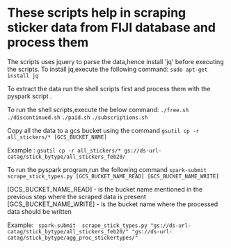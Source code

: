 # These scripts help in scraping sticker data from FIJI database and process them 

The scripts uses jquery to parse the data,hence install 'jq' before executing the scripts. To install jq,execute the following command:
```sudo apt-get install jq```


To extract the data run the shell scripts first and process them with the pyspark script .

To run the shell scripts,execute the below command:
```./free.sh ```
```./discontinued.sh```
```./paid.sh```
```./subscriptions.sh```

Copy all the data to a gcs bucket using the command 
```gsutil cp -r all_stickers/* [GCS_BUCKET_NAME]```

Example : 
```gsutil cp -r all_stickers/* gs://ds-url-catag/stick_bytype/all_stickers_feb20/```


To run the pyspark program,run the following command
``` spark-submit  scrape_stick_types.py [GCS_BUCKET_NAME_READ] [GCS_BUCKET_NAME_WRITE] ```

[GCS_BUCKET_NAME_READ] - is the bucket name mentioned in the previous step where the scraped data is present
[GCS_BUCKET_NAME_WRITE] - is the bucket name where the processed data should be written

Example:
``` spark-submit  scrape_stick_types.py "gs://ds-url-catag/stick_bytype/all_stickers_feb20/" "gs://ds-url-catag/stick_bytype/agg_proc_stickertypes/"```



